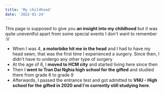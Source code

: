 ```yaml
---
title: 'My childhood'
date: '2022-01-24'
---
```


This page is supposed to give you **an insight into my childhood** but it was quite uneventful apart from some special events I don't want to remember :V
- When I was 4, **a motorbike hit me in the head** and I had to have my head sewn, that was the first time I experienced a surgery. Since then, I didn't have to undergo any other type of surgery
- At the age of 6, I **moved to HCM city** and started living here since then
- Then I **went to Tran Dai Nghia high school for the gifted** and studied there from grade 6 to grade 9
- Afterwards, I passed the entrance test and got admitted to **VNU - High school for the gifted in 2020 and I'm currently still studying here**. 